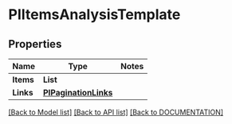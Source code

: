 # PIItemsAnalysisTemplate

## Properties
Name | Type | Notes
------------ | ------------- | -------------
**Items** | **List<PIAnalysisTemplate>**
**Links** | **[**PIPaginationLinks**](../Model/PIPaginationLinks.md)**

[[Back to Model list]](../../DOCUMENTATION.md#documentation-for-models) [[Back to API list]](../../DOCUMENTATION.md#documentation-for-api-endpoints) [[Back to DOCUMENTATION]](../../DOCUMENTATION.md)
